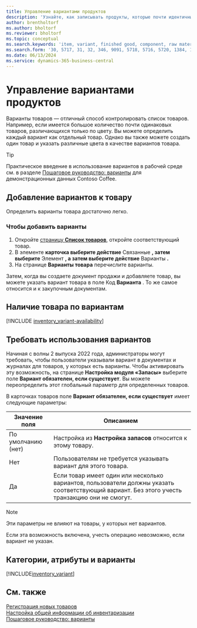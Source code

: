 ```yaml
---
title: Управление вариантами продуктов
description: 'Узнайте, как записывать продукты, которые почти идентичны, но различаются по цвету, размеру или материалу, как варианты товара.'
author: brentholtorf
ms.author: bholtorf
ms.reviewer: bholtorf
ms.topic: conceptual
ms.search.keywords: 'item, variant, finished good, component, raw material, assembly item, item substitution'
ms.search.form: '30, 5717, 31, 32, 346, 9091, 5718, 5716, 5720, 1384, 1383, 35, 5404, 1378, 5719'
ms.date: 06/13/2024
ms.service: dynamics-365-business-central
---
```


# Управление вариантами продуктов

Варианты товаров — отличный способ контролировать список товаров. Например, если имеется большое количество почти одинаковых товаров, различающихся только по цвету. Вы можете определить каждый вариант как отдельный товар. Однако вы также можете создать один товар и указать различные цвета в качестве вариантов товара.  

> [!TIP]
> Практическое введение в использование вариантов в рабочей среде см. в разделе [Пошаговое руководство: варианты](contoso-coffee/manufacturing/variants.md) для демонстрационных данных Contoso Coffee.  

## Добавление вариантов к товару

Определить варианты товара достаточно легко.  

### Чтобы добавить варианты

1. Откройте [страницу **Список товаров**](https://businesscentral.dynamics.com/?page=31), откройте соответствующий товар.  
2. В элементе **карточка выберите действие** Связанные **, затем выберите** Элемент **, а затем выберите действие** Варианты **.**   
3. На странице **Варианты товара**  перечислите варианты.  

Затем, когда вы создаете документ продажи и добавляете товар, вы можете указать вариант товара в поле Код **Варианта** . То же самое относится и к закупочным документам.  

## Наличие товара по вариантам

[!INCLUDE [inventory_variant-availability](includes/inventory_variant-availability.md)]

## Требовать использования вариантов

Начиная с волны 2 выпуска 2022 года, администраторы могут требовать, чтобы пользователи указывали вариант в документах и журналах для товаров, у которых есть варианты. Чтобы активировать эту возможность, на странице **Настройка модуля «Запасы»** выберите поле **Вариант обязателен, если существует**. Вы можете переопределить этот глобальный параметр для определенных товаров.  

В карточках товаров поле **Вариант обязателен, если существует** имеет следующие параметры:

|Значение поля |Описанием|
|---------|----|
|По умолчанию (нет)| Настройка из **Настройка запасов** относится к этому товару.|
|Нет| Пользователям не требуется указывать вариант для этого товара.|
|Да| Если товар имеет один или несколько вариантов, пользователи должны указать соответствующий вариант. Без этого учесть транзакцию они не смогут.|

> [!NOTE]
> Эти параметры не влияют на товары, у которых нет вариантов.

Если эта возможность включена, учесть операцию невозможно, если вариант не указан.

## Категории, атрибуты и варианты

[!INCLUDE[inventory_variant](includes/inventory_variant.md)]

## См. также

[Регистрация новых товаров](inventory-how-register-new-items.md)    
[Настройка общей информации об инвентаризации](inventory-how-setup-general.md)    
[Пошаговое руководство: варианты](contoso-coffee/manufacturing/variants.md)    
